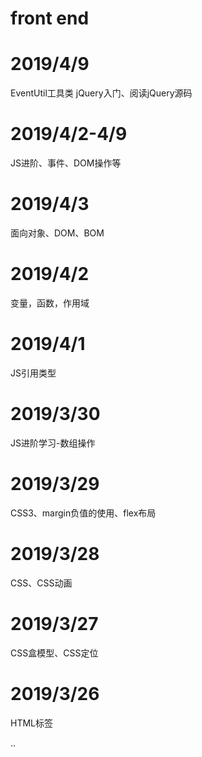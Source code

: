 # front end

# 2019/4/9
EventUtil工具类
jQuery入门、阅读jQuery源码

# 2019/4/2-4/9
JS进阶、事件、DOM操作等

# 2019/4/3
面向对象、DOM、BOM

# 2019/4/2
变量，函数，作用域

# 2019/4/1
JS引用类型

# 2019/3/30
JS进阶学习-数组操作

# 2019/3/29
CSS3、margin负值的使用、flex布局

# 2019/3/28
CSS、CSS动画

# 2019/3/27
CSS盒模型、CSS定位

# 2019/3/26
HTML标签

..
